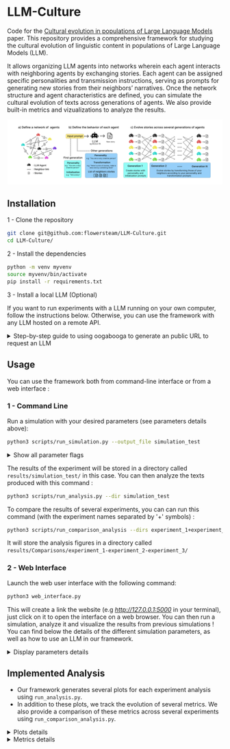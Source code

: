 # LLM-Culture

Code for the [Cultural evolution in populations of Large Language Models](https://arxiv.org/abs/2403.08882) paper. This repository provides a comprehensive framework for studying the cultural evolution of linguistic content in populations of Large Language Models (LLM).

It allows organizing LLM agents into networks wherein each agent interacts with neighboring agents by exchanging stories. Each agent can be assigned specific personalities and transmission instructions, serving as prompts for generating new stories from their neighbors’ narratives. Once the network structure and agent characteristics are defined, you can simulate the cultural evolution of texts across generations of agents. We also provide built-in metrics and vizualizations to analyze the results.


![introduction_figure](/static/introduction_figure.png)


## Installation 

1 - Clone the repository


```bash
git clone git@github.com:flowersteam/LLM-Culture.git
cd LLM-Culture/
```

2 - Install the dependencies 

```bash
python -m venv myvenv
source myvenv/bin/activate
pip install -r requirements.txt
```

3 - Install a local LLM (Optional)

If you want to run experiments with a LLM running on your own computer, follow the instructions below. Otherwise, you can use the framework with any LLM hosted on a remote API.

<details>
  <summary> Step-by-step guide to using oogabooga to generate an public URL to request an LLM </summary>
    
  - Manually install oogabooga Text generation web UI by following the steps described here: https://github.com/oobabooga/text-generation-webui (section "Setup details and information about installing manually")
  
  - Launch a server: 

  ```bash
  python server.py  --gradio-auth <your_username>:<your_password> --listen --public-api --share
  ```
  3. This will output an OpenAI-compatible API URL: https://xxxx-xxxx-xxxx-xxxx.trycloudflare, and a "gradio.live" URL: "Running on public URL: https://xxxxxxxx.gradio.live"

  4. Paste the OpenAI-compatible URL in the field "Server access URL" of the LLM-Culture GUI.

  5. Open the gradio.live URL in your browser (use the given username and password to connect). 

  6. Go to the model tab and download a model from [huggingface](https://huggingface.co). We used https://huggingface.co/TheBloke/Mistral-7B-OpenOrca-GGUF, with File name "mistral-7b-openorca.Q4_K_M.gguf". Select an appropriate Model loader (we used llama.cpp). 

  7. Click on Load to load the model. 

  8. Once the model is loaded, you can go back to the LLM-Culture GUI and run your simulations!
</details>
    

## Usage 

You can use the framework both from command-line interface or from a web interface :

### 1 - Command Line 

Run a simulation with your desired parameters (see parameters details above): 

```bash
python3 scripts/run_simulation.py --output_file simulation_test
```

<details>
    
  <summary> Show all parameter flags </summary>
    
  - "-na" : Number of agents (int).

  - "-nt" : Number of timesteps (int).

  - "-ns" : Network structure (choices: 'sequence','fully_connected' 'circle', 'caveman').

  - "-nc" : Number of cliques for a caveman network (int).

  - "-pi": Name of the initialization prompt (str). The prompt should be already registered in llm_culture/data/parameters/prompt_init.json.

  - "-pu" : Name of the transformation prompt (str). The prompt should be already registered in llm_culture/data/parameters/prompt_update.json.

  - "-pl" : Personality list (list of str). Each personality should be already registered in llm_culture/data/parameters/personalities.json. The length of the list of personalities should be equal to the number of agents.

  - "-o" : Name of the folder in which to store results (str).

  - "-url": URL to send the prompt to (str).

</details>

The results of the experiment will be stored in a directory called ```results/simulation_test/``` in this case. You can then analyze the texts produced with this command : 

```bash
python3 scripts/run_analysis.py --dir simulation_test
```

To compare the results of several experiments, you can can run this command (with the experiment names separated by '+' symbols) : 

```bash
python3 scripts/run_comparison_analysis --dirs experiment_1+experiment_2+experiment_3
```

It will store the analysis figures in a directory called ```results/Comparisons/experiment_1-experiment_2-experiment_3/```


### 2 - Web Interface

Launch the web user interface with the following command:

```bash
python3 web_interface.py
```

This will create a link the website (e.g *http://127.0.0.1:5000* in your terminal), just click on it to open the interface on a web browser. You can then run a simulation, analyze it and visualize the results from previous simulations ! You can find below the details of the different simulation parameters, as well as how to use an LLM in our framework.


<!-- ![GUI](/static/web_interface.png) -->

<details>
  
  <summary>Display parameters details</summary>
  
  - Simulation name: Give a name to your simulation. This will be the name of the folder when the simulation results are stored.
  
  - Number of agents: use this to specify how many agents you wish to simulate
    
  - Number of timesteps: use this to specify for how many timesteps the simulation should run

  - Number of seeds: use this to specify how many times the whole simulation should be repeated. 
    
  - Network structure: use this to specify the stucture of the social network. You can view the selected structure by clicking on "Display Graph"

  - Initialization prompts: use this to set the prompt given each agent at the first timestep. You can choose among already registered prompt using the drop-down menu, or add a new prompt to this list by clicking on "Add Prompt...". This will open a window where you can enter the name and content of your new prompt.
    
  - Transmission prompts: use this to set the prompt that will be concatenated with the stories of each agent's neighbors after the first timestep. As for the Initialization prompt, you may select an existing prompt or create a new one.
    
  - Personalities: use this to assign a personality to each agent. The personality will be concatenated with the rest of the prompt. If you want all agents to have the same personality, tick the "Same for all agents" box. You can then select a personality from the drop-down menu or create a new one. If you want agents to have different personalities, untick the "Same for all agents" box and select a personality for each agent.  
    
  - Server access URL: URL to which the requests will be sent to get answers from the LLM. In our case, we generated such an URL using oogabooga (https://github.com/oobabooga/text-generation-webui) and we provide a step-by-step guide below.
</details>


## Implemented Analysis

- Our framework generates several plots for each experiment analysis using `run_analysis.py`.
- In addition to these plots, we track the evolution of several metrics. We also provide a comparison of these metrics across several experiments using `run_comparison_analysis.py`.  

<details>
  <summary> Plots details </summary>

  | Plot Type | Description |
  | --- | --- |
  | **Similarity Matrix (a)** | Compares the similarity between all the stories generated during an experiment. |
  | **Similarity Graph (b)** | Nodes represent stories and are arranged based on their similarities. |
  | **Word Chains Plot (c)** | Visualizes the evolution of key words in texts through generations. |

  ![analysis_plots](/static/experiment_analysis_figures.png)
   
</details>

<details>
  <summary> Metrics details </summary>
  
  - Similarity between new generations of stories and the initial one
  - Similarity within generations and with successive ones
  - Positivity across generations
  - Subjectivity across generations
  - Creativity across generations

  ![comparison_analysis_plots](/static/experiment_analysis_comparison_figures.png)
   
</details>

